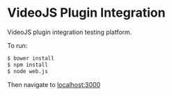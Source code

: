 # VideoJS Plugin Integration

VideoJS plugin integration testing platform.

To run:
```bash
$ bower install
$ npm install
$ node web.js
```
Then navigate to [localhost:3000](http://localhost:3000)
